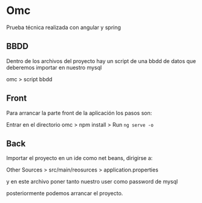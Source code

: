 # Omc

Prueba técnica realizada con angular y spring

## BBDD

Dentro de los archivos del proyecto hay un script de una bbdd de datos que deberemos importar en nuestro mysql

omc > script bbdd


## Front

Para arrancar la parte front de la aplicación los pasos son:

Entrar en el directorio omc > npm install > Run `ng serve -o`


## Back

Importar el proyecto en un ide como net beans, dirigirse a:

Other Sources > src/main/reosurces > application.properties

y en este archivo poner tanto nuestro user como password de mysql

posteriormente podemos arrancar el proyecto.

